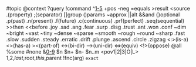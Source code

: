 #topic @context ?query !command ^[1-5](importance) +pos -neg =equals >result <source .(property) ;(separator) []group ()params ~approx ||alt &&and {}optional
.p(past) .n(present) .f(future) .c(continuous) .prf(perfect) .seq(sequential) >>then <<before
.joy .sad .ang .fear .surp .disg .trust .ant .won .conf
~dim ~bright ~vast ~tiny ~dense ~sparse ~smooth ~rough ~round ~sharp
.fast .slow .sudden .steady .erratic .drift .plunge .ascend .circle .zigzag
<:>(is-a) <>(has-a) ><(part-of) <->(bi-dir) -->(uni-dir) <=>(equiv) <!>(oppose)
@all %some #none &[0-9](confidence) $n $n+ $n- $n..m
<pov1|2|3|O|L> $1,$2,$last,$root,$this,$parent !fnc(arg) `exact`
